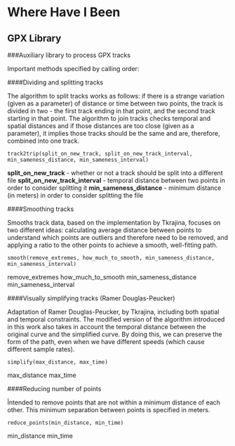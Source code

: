 # Where Have I Been
## GPX Library

###Auxiliary library to process GPX tracks

Important methods specified by calling order:

####Dividing and splitting tracks

The algorithm to split tracks works as follows: if there is a strange variation (given as a parameter) of distance or time between two points, the track is divided in two - the first track ending in that point, and the second track starting in that point. The algorithm to join tracks checks temporal and spatial distances and if those distances are too close (given as a parameter), it implies those tracks should be the same and are, therefore, combined into one track.

`track2trip(split_on_new_track, split_on_new_track_interval, min_sameness_distance, min_sameness_interval)` 

**split_on_new_track** - whether or not a track should be split into a different file
**split_on_new_track_interval** - temporal distance between two points in order to consider splitting it
**min_sameness_distance** - minimum distance (in meters) in order to consider splitting the file

####Smoothing tracks

Smooths track data, based on the implementation by Tkrajina, focuses on two different ideas: calculating average distance between points to understand which points are outliers and therefore need to be removed, and applying a ratio to the other points to achieve a smooth, well-fitting path.

`smooth(remove_extremes, how_much_to_smooth, min_sameness_distance, min_sameness_interval)` 

remove_extremes
how_much_to_smooth
min_sameness_distance
min_sameness_interval

####Visually simplifying tracks (Ramer Douglas-Peucker)

Adaptation of Ramer Douglas-Peucker, by Tkrajina, including both spatial and temporal constraints. The modified version of the algorithm introduced in this work also takes in account the temporal distance between the original curve and the simplified curve. By doing this, we can preserve the form of the path, even when we have different speeds (which cause different sample rates).

`simplify(max_distance, max_time)` 

max_distance
max_time

####Reducing number of points

Ĩntended to remove points that are not within a minimum distance of each other. This minimum separation between points is specified in meters. 

`reduce_points(min_distance, min_time)` 

min_distance
min_time